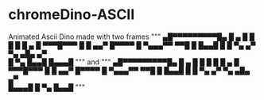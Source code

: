 # chromeDino-ASCII
Animated Ascii Dino
made with two frames
"""
            ▄█▀▀▀▀▀▀▀▀▀█▄ 
            █  ▄        █
            █           █
            █           █
  ▄         █     ▀▀▀█▀▀▀
 █ █      ▄▄▀    █▀▀▀▀
 █  ▀▄▄▄▀▀       ▀▀█
 █              █▄▄█
 █              █
 ▀▄           ▄▀ 
   ▀▄   ▄█▄ ▄▀  
    █  ▀▄ █▄▄█
    █▄▄▄█ 
"""
and
"""
            ▄█▀▀▀▀▀▀▀▀▀█▄ 
            █  ▄        █
            █           █
            █           █
  ▄         █     ▀▀▀█▀▀▀
 █ █      ▄▄▀    █▀▀▀▀
 █  ▀▄▄▄▀▀       ▀▀█
 █              █▄▄█
 █              █
 ▀▄           ▄▀ 
   ▀▄   ▄█▄ ▄▀  
    █▄▄▄█ █ ▀▄
          █▄▄█
"""

